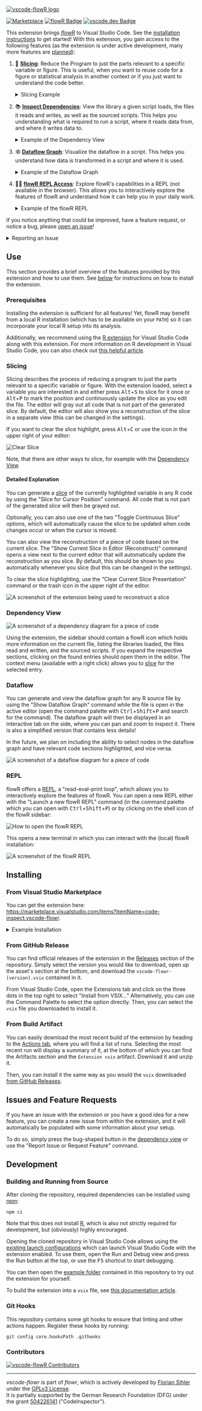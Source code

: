 [![vscode-flowR logo](https://raw.githubusercontent.com/flowr-analysis/vscode-flowr/refs/heads/main/media/vscode-flowR-logo.png)](https://github.com/flowr-analysis/flowr)

[![Marketplace](https://badgen.net/vs-marketplace/v/code-inspect.vscode-flowr?color=green)](https://marketplace.visualstudio.com/items?itemName=code-inspect.vscode-flowr) [![flowR Badge](https://badgen.net/badge/icon/flowr/cyan?icon=github&label)](https://github.com/flowr-analysis/flowr) [![vscode.dev Badge](https://badgen.net/badge/icon/vscode.dev/blue?icon=visualstudio&label)](https://vscode.dev)

This extension brings [_flowR_](https://github.com/flowr-analysis/flowr) to Visual Studio Code. See the [installation instructions](#installing) to get started!
With this extension, you gain access to the following features (as the extension is under active development, many more features are [planned](https://github.com/flowr-analysis/vscode-flowr/issues?q=is%3Aissue%20state%3Aopen%20type%3AFeature)):

1. 🍕 [**Slicing**](#slicing): Reduce the Program to just the parts relevant to a specific variable or figure.
   This is useful, when you want to reuse code for a figure or statistical analysis in another context or if you just want to understand the code better.

   <details><summary>Slicing Example</summary>

      ![Slicing with flowR](https://raw.githubusercontent.com/flowr-analysis/vscode-flowr/refs/heads/main/media/gif/slice-with-clear-opt.gif)

   </details>

2. 📚 [**Inspect Dependencies**](#dependency-view): View the library a given script loads, the files it reads and writes, as well as the sourced scripts.
   This helps you understanding what is required to run a script, where it reads data from, and where it writes data to.

   <details><summary>Example of the Dependency View</summary>

      ![Dependency View with flowR](https://raw.githubusercontent.com/flowr-analysis/vscode-flowr/refs/heads/main/media/gif/show-dependencies-opt.gif)

   </details>

3. 🕸️ [**Dataflow Graph**](#dataflow): Visualize the dataflow in a script.
   This helps you understand how data is transformed in a script and where it is used.

   <details><summary>Example of the Dataflow Graph</summary>

      ![Dataflow Graph with flowR](https://raw.githubusercontent.com/flowr-analysis/vscode-flowr/refs/heads/main/media/gif/show-df-graph-opt.gif)

   </details>

4. 🧑‍💻 [**flowR REPL Access**](#repl): Explore flowR's capabilities in a REPL (not available in the browser).
   This allows you to interactively explore the features of flowR and understand how it can help you in your daily work.

   <details><summary>Example of the flowR REPL</summary>

      ![The flowR REPL](https://raw.githubusercontent.com/flowr-analysis/vscode-flowr/refs/heads/main/media/gif/use-repl-opt.gif)

   </details>

If you notice anything that could be improved, have a feature request, or notice a bug, please [open an issue](#issues-and-feature-requests)!

<details><summary>Reporting an Issue</summary>

   Using the bug icon opens the issue form in your default browser:

   ![How to report an issue](https://raw.githubusercontent.com/flowr-analysis/vscode-flowr/refs/heads/main/media/gif/report-issue-opt.gif)

</details>

## Use

This section provides a brief overview of the features provided by this extension and how to use them. See [below](#installing) for instructions on how to install the extension.

### Prerequisites

Installing the extension is sufficient for all features!
Yet, flowR may benefit from a local R installation (which has to be available on your `PATH`) so it can incorporate your local R setup into its analysis.

Additionally, we recommend using the [R extension](https://marketplace.visualstudio.com/items?itemName=REditorSupport.r) for Visual Studio Code along with this extension. For more information on R development in Visual Studio Code, you can also check out [this helpful article](https://code.visualstudio.com/docs/languages/r).

### Slicing

Slicing describes the process of reducing a program to just the parts relevant to a specific variable or figure.
With the extension loaded, select a variable you are interested in and either press <kbd>Alt</kbd>+<kbd>S</kbd> to slice for it once or <kbd>Alt</kbd>+<kbd>P</kbd> to mark the position and continuously update the slice as you edit the file.
The editor will gray out all code that is not part of the generated slice.
By default, the editor will also show you a reconstruction of the slice in a separate view (this can be changed in the settings).

If you want to clear the slice highlight, press <kbd>Alt</kbd>+<kbd>C</kbd> or use the icon in the upper right of your editor:

![Clear Slice](https://raw.githubusercontent.com/flowr-analysis/vscode-flowr/refs/heads/main/media/clear-slice.png)

Note, that there are other ways to slice, for example with the [Dependency View](#dependency-view).

#### Detailed Explanation

You can generate a [slice](https://github.com/flowr-analysis/flowr/wiki/Terminology#program-slice) of the currently highlighted variable in any R code by using the "Slice for Cursor Position" command. All code that is not part of the generated slice will then be grayed out.

Optionally, you can also use one of the two "Toggle Continuous Slice" options, which will automatically cause the slice to be updated when code changes occur or when the cursor is moved.

You can also view the reconstruction of a piece of code based on the current slice. The "Show Current Slice in Editor (Reconstruct)" command opens a view next to the current editor that will automatically update the reconstruction as you slice. By default, this should be shown to you automatically whenever you slice (but this can be changed in the settings).

To clear the slice highlighting, use the "Clear Current Slice Presentation" command or the trash icon in the upper right of the editor.

![A screenshot of the extension being used to reconstruct a slice](https://raw.githubusercontent.com/flowr-analysis/vscode-flowr/refs/heads/main/media/reconstruct.png)

### Dependency View

![A screenshot of a dependency diagram for a piece of code](https://raw.githubusercontent.com/flowr-analysis/vscode-flowr/refs/heads/main/media/dependencies.png)

Using the extension, the sidebar should contain a flowR icon which holds more information on the current file, listing the libraries loaded, the files read and written, and the sourced scripts. If you expand the respective sections, clicking on the found entries should open them in the editor. The context menu (available with a right click) allows you to [slice](#slicing) for the selected entry.

### Dataflow

You can generate and view the dataflow graph for any R source file by using the "Show Dataflow Graph" command while the file is open in the active editor (open the command palette with <kbd>Ctrl</kbd>+<kbd>Shift</kbd>+<kbd>P</kbd> and search for the command). The dataflow graph will then be displayed in an interactive tab on the side, where you can pan and zoom to inspect it. There is also a simplified version that contains less details!

In the future, we plan on including the ability to select nodes in the dataflow graph and have relevant code sections highlighted, and vice versa.

![A screenshot of a dataflow diagram for a piece of code](https://raw.githubusercontent.com/flowr-analysis/vscode-flowr/refs/heads/main/media/dataflow.png)

### REPL

flowR offers a [REPL](https://github.com/flowr-analysis/flowr/wiki/Interface#using-the-repl), a "read-eval-print loop", which allows you to interactively explore the features of flowR. You can open a new REPL either with the "Launch a new flowR REPL" command (in the command palette which you can open with <kbd>Ctrl</kbd>+<kbd>Shift</kbd>+<kbd>P</kbd>) or by clicking on the shell icon of the flowR sidebar:

![How to open the flowR REPL](https://raw.githubusercontent.com/flowr-analysis/vscode-flowr/refs/heads/main/media/repl.png)

This opens a new terminal in which you can interact with the (local) flowR installation:

![A screenshot of the flowR REPL](https://raw.githubusercontent.com/flowr-analysis/vscode-flowr/refs/heads/main/media/repl-sample.png)

## Installing

### From Visual Studio Marketplace

You can get the extension here: <https://marketplace.visualstudio.com/items?itemName=code-inspect.vscode-flowr>.

<details><summary>Example Installation</summary>

   ![How to install the extension](https://raw.githubusercontent.com/flowr-analysis/vscode-flowr/refs/heads/main/media/gif/install-extension-opt.gif)

</details>

### From GitHub Release

You can find official releases of the extension in the [Releases](https://github.com/flowr-analysis/vscode-flowr/releases) section of the repository. Simply select the version you would like to download, open up the asset's section at the bottom, and download the `vscode-flowr-[version].vsix` contained in it.

From Visual Studio Code, open the Extensions tab and click on the three dots in the top right to select "Install from VSIX..." Alternatively, you can use the Command Palette to select the option directly. Then, you can select the `vsix` file you downloaded to install it.

### From Build Artifact

You can easily download the most recent build of the extension by heading to the [Actions tab](https://github.com/flowr-analysis/vscode-flowr/actions/workflows/package.yml), where you will find a list of runs. Selecting the most recent run will display a summary of it, at the bottom of which you can find the Artifacts section and the `Extension vsix` artifact. Download it and unzip it.

Then, you can install it the same way as you would the `vsix` downloaded [from GitHub Releases](#from-github-release).

## Issues and Feature Requests

If you have an issue with the extension or you have a good idea for a new feature, you can create a new issue from within the extension, and it will automatically be populated with some information about your setup.

To do so, simply press the bug-shaped button in the [dependency view](#dependency-view) or use the "Report Issue or Request Feature" command.

## Development

### Building and Running from Source

After cloning the repository, required dependencies can be installed using [npm](https://www.npmjs.com/):

```shell
npm ci
```

Note that this does not install [R](https://www.r-project.org/), which is also not strictly required for development, but (obviously) highly encouraged.

Opening the cloned repository in Visual Studio Code allows using the [existing launch configurations](https://github.com/flowr-analysis/vscode-flowr/blob/main/.vscode/launch.json) which can launch Visual Studio Code with the extension enabled. To use them, open the Run and Debug view and press the Run button at the top, or use the <kbd>F5</kbd> shortcut to start debugging.

You can then open the [example folder](https://github.com/flowr-analysis/vscode-flowr/tree/main/example) contained in this repository to try out the extension for yourself.

To build the extension into a `vsix` file, see [this documentation article](https://code.visualstudio.com/api/working-with-extensions/publishing-extension).

### Git Hooks

This repository contains some git hooks to ensure that linting and other actions happen. Register these hooks by running:

```shell
git config core.hooksPath .githooks
```

### Contributors

<a href="https://github.com/flowr-analysis/vscode-flowr/graphs/contributors">
  <img src="https://contrib.rocks/image?repo=flowr-analysis/vscode-flowr"  alt="vscode-flowR Contributors"/>
</a>

----

_vscode-flowr_ is part of _flowr_, which is actively developed by [Florian Sihler](https://eagleoutice.github.io/portfolio/) under the
[GPLv3 License](LICENSE).\
It is partially supported by the German Research Foundation (DFG) under the grant [504226141](https://gepris.dfg.de/gepris/projekt/504226141) ("CodeInspector").

